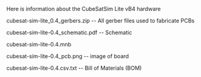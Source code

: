 Here is information about the CubeSatSim Lite vB4 hardware

cubesat-sim-lite_0.4_gerbers.zip -- All gerber files used to fabricate PCBs

cubesat-sim-lite-0.4_schematic.pdf -- Schematic

cubesat-sim-lite-0.4.mnb

cubesat-sim-lite-0.4_pcb.png -- image of board

cubesat-sim-lite-0.4.csv.txt -- Bill of Materials (BOM)
